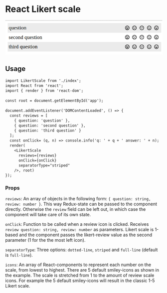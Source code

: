 # React Likert scale

![React Likert scale example](https://github.com/rage/likert-react/blob/master/docs/likert-example.gif)

## Usage

```
import LikertScale from './index';
import React from 'react';
import { render } from 'react-dom';

const root = document.getElementById('app');

document.addEventListener('DOMContentLoaded', () => {
  const reviews = [
    { question: 'question' },
    { question: 'second question' },
    { question: 'third question' }
  ];
  const onClick= (q, n) => console.info('q: ' + q + ' answer: ' + n);
  render(
    <LikertScale
      reviews={reviews}
      onClick={onClick}
      separatorType="striped"
    />, root)
});
```

### Props

`reviews`: An array of objects in the following form: `{ question: string, review: number }`. This way Redux-state can be passed to the component directly. Otherwise the `review` field can be left out, in which case the component will take care of its own state.

`onClick`: Function to be called when a review icon is clicked. Receives `review question: string, review: number` as parameters. Likert scale is 1-based and the component passes the likert-review value as the second parameter (1 for the the most left icon).

`separatorType`: Three options: `dotted-line`, `striped` and `full-line` (default is `full-line`).

`icons`: An array of React-components to represent each number on the scale, from lowest to highest. There are 5 default smiley-icons as shown in the example. The scale is stretched from 1 to the amount of review scale icons. For example the 5 default smiley-icons will result in the classic 1-5 Likert scale.


